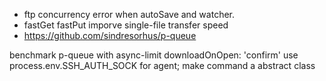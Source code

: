 * ftp concurrency error when autoSave and watcher.
* fastGet fastPut imporve single-file transfer speed
* https://github.com/sindresorhus/p-queue

benchmark p-queue with async-limit
downloadOnOpen: 'confirm'
use process.env.SSH_AUTH_SOCK for agent;
make command a abstract class
